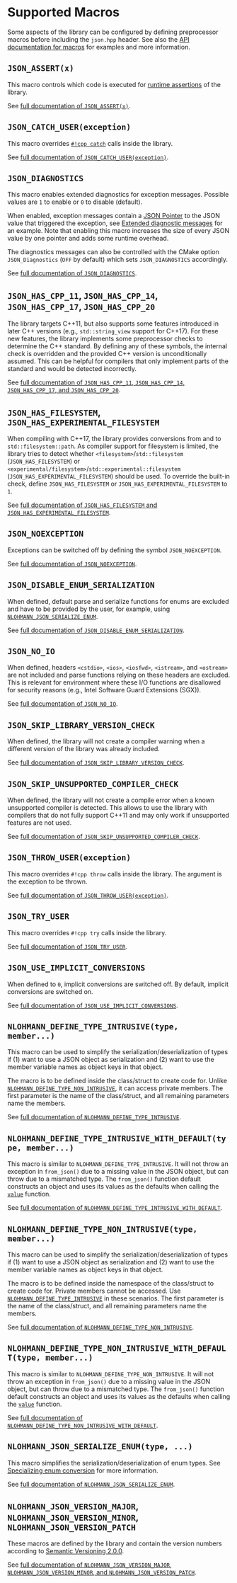 # Supported Macros

Some aspects of the library can be configured by defining preprocessor macros before including the `json.hpp` header.
See also the [API documentation for macros](../api/macros/index.md) for examples and more information.

## `JSON_ASSERT(x)`

This macro controls which code is executed for [runtime assertions](assertions.md) of the library.

See [full documentation of `JSON_ASSERT(x)`](../api/macros/json_assert.md).

## `JSON_CATCH_USER(exception)`

This macro overrides [`#!cpp catch`](https://en.cppreference.com/w/cpp/language/try_catch) calls inside the library.

See [full documentation of `JSON_CATCH_USER(exception)`](../api/macros/json_throw_user.md).

## `JSON_DIAGNOSTICS`

This macro enables extended diagnostics for exception messages. Possible values are `1` to enable or `0` to disable
(default).

When enabled, exception messages contain a [JSON Pointer](json_pointer.md) to the JSON value that triggered the
exception, see [Extended diagnostic messages](../home/exceptions.md#extended-diagnostic-messages) for an example. Note
that enabling this macro increases the size of every JSON value by one pointer and adds some runtime overhead.

The diagnostics messages can also be controlled with the CMake option `JSON_Diagnostics` (`OFF` by default) which sets
`JSON_DIAGNOSTICS` accordingly.

See [full documentation of `JSON_DIAGNOSTICS`](../api/macros/json_diagnostics.md).

## `JSON_HAS_CPP_11`, `JSON_HAS_CPP_14`, `JSON_HAS_CPP_17`, `JSON_HAS_CPP_20`

The library targets C++11, but also supports some features introduced in later C++ versions (e.g., `std::string_view`
support for C++17). For these new features, the library implements some preprocessor checks to determine the C++
standard. By defining any of these symbols, the internal check is overridden and the provided C++ version is
unconditionally assumed. This can be helpful for compilers that only implement parts of the standard and would be
detected incorrectly.

See [full documentation of `JSON_HAS_CPP_11`, `JSON_HAS_CPP_14`, `JSON_HAS_CPP_17`, and `JSON_HAS_CPP_20`](../api/macros/json_has_cpp_11.md).

## `JSON_HAS_FILESYSTEM`, `JSON_HAS_EXPERIMENTAL_FILESYSTEM`

When compiling with C++17, the library provides conversions from and to `std::filesystem::path`. As compiler support
for filesystem is limited, the library tries to detect whether `<filesystem>`/`std::filesystem` (`JSON_HAS_FILESYSTEM`)
or `<experimental/filesystem>`/`std::experimental::filesystem` (`JSON_HAS_EXPERIMENTAL_FILESYSTEM`) should be used.
To override the built-in check, define `JSON_HAS_FILESYSTEM` or `JSON_HAS_EXPERIMENTAL_FILESYSTEM` to `1`.

See [full documentation of `JSON_HAS_FILESYSTEM` and `JSON_HAS_EXPERIMENTAL_FILESYSTEM`](../api/macros/json_has_filesystem.md).

## `JSON_NOEXCEPTION`

Exceptions can be switched off by defining the symbol `JSON_NOEXCEPTION`.

See [full documentation of `JSON_NOEXCEPTION`](../api/macros/json_noexception.md).

## `JSON_DISABLE_ENUM_SERIALIZATION`

When defined, default parse and serialize functions for enums are excluded and have to be provided by the user, for example, using [`NLOHMANN_JSON_SERIALIZE_ENUM`](../api/macros/nlohmann_json_serialize_enum.md).

See [full documentation of `JSON_DISABLE_ENUM_SERIALIZATION`](../api/macros/json_disable_enum_serialization.md).

## `JSON_NO_IO`

When defined, headers `<cstdio>`, `<ios>`, `<iosfwd>`, `<istream>`, and `<ostream>` are not included and parse functions
relying on these headers are excluded. This is relevant for environment where these I/O functions are disallowed for
security reasons (e.g., Intel Software Guard Extensions (SGX)).

See [full documentation of `JSON_NO_IO`](../api/macros/json_no_io.md).

## `JSON_SKIP_LIBRARY_VERSION_CHECK`

When defined, the library will not create a compiler warning when a different version of the library was already
included.

See [full documentation of `JSON_SKIP_LIBRARY_VERSION_CHECK`](../api/macros/json_skip_library_version_check.md).

## `JSON_SKIP_UNSUPPORTED_COMPILER_CHECK`

When defined, the library will not create a compile error when a known unsupported compiler is detected. This allows to
use the library with compilers that do not fully support C++11 and may only work if unsupported features are not used.

See [full documentation of `JSON_SKIP_UNSUPPORTED_COMPILER_CHECK`](../api/macros/json_skip_unsupported_compiler_check.md).

## `JSON_THROW_USER(exception)`

This macro overrides `#!cpp throw` calls inside the library. The argument is the exception to be thrown.

See [full documentation of `JSON_THROW_USER(exception)`](../api/macros/json_throw_user.md).

## `JSON_TRY_USER`

This macro overrides `#!cpp try` calls inside the library.

See [full documentation of `JSON_TRY_USER`](../api/macros/json_throw_user.md).

## `JSON_USE_IMPLICIT_CONVERSIONS`

When defined to `0`, implicit conversions are switched off. By default, implicit conversions are switched on.

See [full documentation of `JSON_USE_IMPLICIT_CONVERSIONS`](../api/macros/json_use_implicit_conversions.md).

## `NLOHMANN_DEFINE_TYPE_INTRUSIVE(type, member...)`

This macro can be used to simplify the serialization/deserialization of types if (1) want to use a JSON object as
serialization and (2) want to use the member variable names as object keys in that object.

The macro is to be defined inside the class/struct to create code for. Unlike
[`NLOHMANN_DEFINE_TYPE_NON_INTRUSIVE`](#nlohmann_define_type_non_intrusivetype-member), it can access private members.
The first parameter is the name of the class/struct, and all remaining parameters name the members.

See [full documentation of `NLOHMANN_DEFINE_TYPE_INTRUSIVE`](../api/macros/nlohmann_define_type_intrusive.md).

## `NLOHMANN_DEFINE_TYPE_INTRUSIVE_WITH_DEFAULT(type, member...)`

This macro is similar to `NLOHMANN_DEFINE_TYPE_INTRUSIVE`. It will not throw an exception in `from_json()` due to a
missing value in the JSON object, but can throw due to a mismatched type. The `from_json()` function default constructs
an object and uses its values as the defaults when calling the [`value`](../api/basic_json/value.md) function.

See [full documentation of `NLOHMANN_DEFINE_TYPE_INTRUSIVE_WITH_DEFAULT`](../api/macros/nlohmann_define_type_intrusive.md).

## `NLOHMANN_DEFINE_TYPE_NON_INTRUSIVE(type, member...)`

This macro can be used to simplify the serialization/deserialization of types if (1) want to use a JSON object as
serialization and (2) want to use the member variable names as object keys in that object.

The macro is to be defined inside the namespace of the class/struct to create code for. Private members cannot be
accessed. Use [`NLOHMANN_DEFINE_TYPE_INTRUSIVE`](#nlohmann_define_type_intrusivetype-member) in these scenarios. The
first parameter is the name of the class/struct, and all remaining parameters name the members.

See [full documentation of `NLOHMANN_DEFINE_TYPE_NON_INTRUSIVE`](../api/macros/nlohmann_define_type_non_intrusive.md).

## `NLOHMANN_DEFINE_TYPE_NON_INTRUSIVE_WITH_DEFAULT(type, member...)`

This macro is similar to `NLOHMANN_DEFINE_TYPE_NON_INTRUSIVE`. It will not throw an exception in `from_json()` due to a
missing value in the JSON object, but can throw due to a mismatched type. The `from_json()` function default constructs
an object and uses its values as the defaults when calling the [`value`](../api/basic_json/value.md) function.

See [full documentation of `NLOHMANN_DEFINE_TYPE_NON_INTRUSIVE_WITH_DEFAULT`](../api/macros/nlohmann_define_type_non_intrusive.md).

## `NLOHMANN_JSON_SERIALIZE_ENUM(type, ...)`

This macro simplifies the serialization/deserialization of enum types. See
[Specializing enum conversion](enum_conversion.md) for more information.

See [full documentation of `NLOHMANN_JSON_SERIALIZE_ENUM`](../api/macros/nlohmann_json_serialize_enum.md).

## `NLOHMANN_JSON_VERSION_MAJOR`, `NLOHMANN_JSON_VERSION_MINOR`, `NLOHMANN_JSON_VERSION_PATCH`

These macros are defined by the library and contain the version numbers according to
[Semantic Versioning 2.0.0](https://semver.org/spec/v2.0.0.html).

See [full documentation of `NLOHMANN_JSON_VERSION_MAJOR`, `NLOHMANN_JSON_VERSION_MINOR`, and `NLOHMANN_JSON_VERSION_PATCH`](../api/macros/nlohmann_json_version_major.md).
